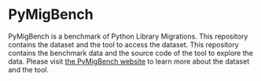 # PyMigBench
PyMigBench is a benchmark of Python Library Migrations. 
This repository contains the dataset and the tool to access the dataset.
This repository contains the benchmark data and the source code of the tool to explore the data. Please visit [the PyMigBench website](https://ualberta-smr.github.io/PyMigBench) to learn more about the dataset and the tool.

